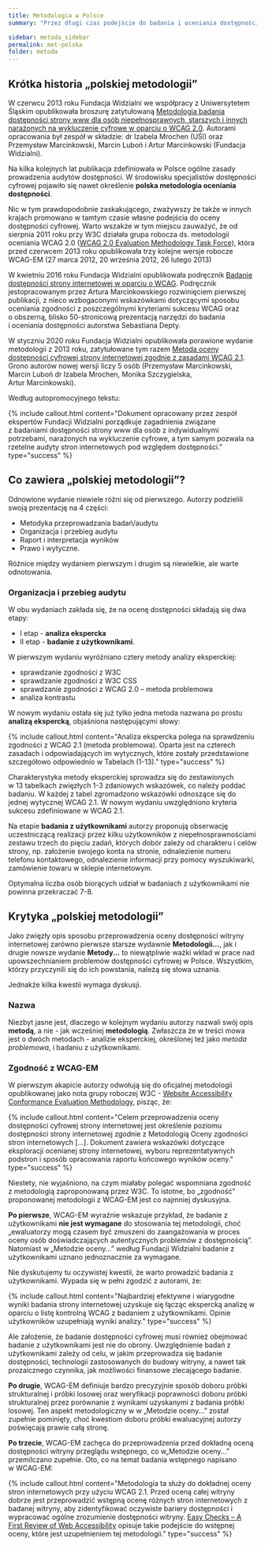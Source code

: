 ```yaml
---
title: Metodologia w Polsce
summary: "Przez długi czas podejście do badania i oceniania dostępności w Polsce wyznaczała tzw. &bdquo;polska metodologia&rdquo; opracowana i opublikowana przez Funację Widzialni we współpracy z Uniwersytetem Śląskim."

sidebar: metoda_sidebar
permalink: met-polska
folder: metoda
---
```


## Krótka historia &bdquo;polskiej metodologii&rdquo;

W czerwcu 2013 roku Fundacja Widzialni we współpracy z Uniwersytetem Śląskim opublikowała broszurę zatytułowaną [Metodologia badania dostępności strony www dla osób niepełnosprawnych, starszych i innych narażonych na wykluczenie cyfrowe w&nbsp;oparciu o&nbsp;WCAG 2.0](http://www.pad.widzialni.org/index.php?p=new&idg=mg,12&id=637). Autorami opracowania był zespół w&nbsp;składzie: dr&nbsp;Izabela&nbsp;Mrochen (UŚl) oraz Przemysław&nbsp;Marcinkowski, Marcin&nbsp;Luboń i&nbsp;Artur&nbsp;Marcinkowski (Fundacja Widzialni).

Na kilka kolejnych lat publikacja zdefiniowała w Polsce ogólne zasady prowadzenia audytów dostępności. W&nbsp;środowisku specjalistów dostępności cyfrowej pojawiło się nawet określenie **polska metodologia oceniania dostępności**.

Nic w tym prawdopodobnie zaskakującego, zważywszy że także w innych krajach promowano w tamtym czasie własne podejścia do oceny dostępności cyfrowej. Warto wszakże w tym miejscu zauważyć, że od sierpnia 2011 roku przy W3C działała grupa robocza ds. metodologii oceniania WCAG 2.0 ([WCAG 2.0 Evaluation Methodology Task Force](https://www.w3.org/WAI/ER/2011/eval/eval-ws)), która przed czerwcem 2013 roku opublikowała trzy kolejne wersje robocze WCAG-EM (27 marca 2012, 20 września 2012, 26 lutego 2013)

W kwietniu 2016 roku Fundacja Widzialni opublikowała podręcznik [Badanie dostępności strony internetowej w oparciu o WCAG](http://www.widzialni.org/badanie-dostepnosci-strony-www-w-oparciu-o-wcag,new,mg,5,254). Podręcznik jestopracowanym przez Artura Marcinkowskiego rozwinięciem pierwszej publikacji, z&nbsp;nieco wzbogaconymi wskazówkami dotyczącymi sposobu oceniania zgodności z&nbsp;poszczególnymi kryteriami sukcesu WCAG oraz o&nbsp;obszerną, blisko 50-stronicową prezentacją narzędzi do badania i&nbsp;oceniania dostępności autorstwa Sebastiana Depty.

W styczniu 2020 roku Fundacja Widzialni opublikowała porawione wydanie metodologii z 2013 roku, zatytułowane tym razem [Metoda oceny dostępności cyfrowej strony internetowej zgodnie z zasadami WCAG 2.1](http://widzialni.org/metoda-oceny-dostepnosci-cyfrowej-strony-internetowej-zgodnie-z-zasadami-wcag-21,new,mg,6,371). Grono autorów nowej wersji liczy 5 osób (Przemysław&nbsp;Marcinkowski, Marcin&nbsp;Luboń
dr&nbsp;Izabela&nbsp;Mrochen, Monika&nbsp;Szczygielska, Artur&nbsp;Marcinkowski).  

Według autopromocyjnego tekstu:

{% include callout.html content="Dokument opracowany przez zespół ekspertów Fundacji Widzialni porządkuje zagadnienia związane z&nbsp;badaniami dostępności strony www dla osób z indywidualnymi potrzebami, narażonych na wykluczenie cyfrowe, a tym samym pozwala na rzetelne audyty stron internetowych pod względem dostępności." type="success" %}

## Co zawiera &bdquo;polskiej metodologii&rdquo;?

Odnowione wydanie niewiele różni się od pierwszego. Autorzy podzielili swoją prezentację na 4 części:
- Metodyka przeprowadzania badań/audytu
- Organizacja i przebieg audytu
- Raport i interpretacja wyników
- Prawo i wytyczne.

Różnice między wydaniem pierwszym i drugim są niewielkie, ale warte odnotowania.

### Organizacja i przebieg audytu
W obu wydaniach zakłada się, że na ocenę dostępności składają się dwa etapy:

- I etap - **analiza ekspercka**
- II etap - **badanie z użytkownikami**.

W pierwszym wydaniu wyróżniano cztery metody analizy eksperckiej:

- sprawdzanie zgodności z W3C
- sprawdzanie zgodności z W3C CSS
- sprawdzanie zgodności z WCAG 2.0 – metoda problemowa
- analiza kontrastu

W nowym wydaniu ostała się już tylko jedna metoda nazwana po prostu **analizą ekspercką**, objaśniona następującymi słowy:

{% include callout.html content="Analiza ekspercka polega na sprawdzeniu zgodności z WCAG 2.1 (metoda problemowa). Oparta jest na czterech zasadach i&nbsp;odpowiadających im wytycznych, które zostały przedstawione szczegółowo odpowiednio w&nbsp;Tabelach (1-13)." type="success" %}

Charakterystyka metody eksperckiej sprowadza się do zestawionych w&nbsp;13&nbsp;tabelkach zwięzłych 1-3 zdaniowych wskazówek, co należy poddać badaniu. W każdej z tabel zgromadzono wskazówki odnoszące się do jednej wytycznej WCAG 2.1. W nowym wydaniu uwzględniono kryteria sukcesu zdefiniowane w WCAG 2.1.

Na etapie **badania z użytkownikami** autorzy proponują obserwację uczestniczącą realizacji przez kilku użytkowników z&nbsp;niepełnosprawnościami zestawu  trzech do pięciu zadań, których dobór zależy od charakteru i&nbsp;celów strony, np. założenie swojego konta na stronie, odnalezienie numeru telefonu kontaktowego, odnalezienie informacji przy pomocy wyszukiwarki, zamówienie towaru w&nbsp;sklepie internetowym.

Optymalna liczba osób biorących udział w badaniach z użytkownikami nie powinna przekraczać 7-8.

## Krytyka &bdquo;polskiej metodologii&rdquo;

Jako zwięzły opis sposobu przeprowadzenia oceny dostępności witryny internetowej zarówno pierwsze starsze wydawnie **Metodologii...**, jak i drugie nowsze wydanie **Metody...** to niewątpliwie ważki wkład w prace nad upowszechnianiem problemów dostępności cyfrowej w Polsce.
Wszystkim, którzy przyczynili się do ich powstania, należą się słowa uznania.

Jednakże kilka kwestii wymaga dyskusji.

### Nazwa
Niezbyt jasne jest, dlaczego w kolejnym wydaniu autorzy nazwali swój opis **metodą**, a nie - jak wcześniej **metodologią**. Zwłaszcza że w treści mowa jest o dwóch metodach - analizie eksperckiej, określonej też jako *metoda problemowa*, i badaniu z użytkownikami.

### Zgodność z WCAG-EM

W pierwszym akapicie autorzy odwołują się do oficjalnej metodologii opublikowanej jako nota grupy roboczej W3C  - [Website Accessibility Conformance Evaluation Methodology](https://www.w3.org/TR/WCAG-EM/), pisząc, że:  

{% include callout.html content="Celem przeprowadzenia oceny dostępności cyfrowej strony internetowej jest określenie poziomu dostępności strony internetowej zgodnie z Metodologią Oceny zgodności stron internetowych [...]. Dokument zawiera wskazówki dotyczące eksploracji ocenianej strony internetowej, wyboru reprezentatywnych podstron i sposób opracowania raportu końcowego wyników oceny." type="success" %}

Niestety, nie wyjaśniono, na czym miałaby polegać wspomniana zgodność z metodologią zaproponowaną przez W3C. To istotne, bo &bdquo;zgodność&rdquo; proponowanej metodologii z WCAG-EM jest co najmniej dyskusyjna.

**Po pierwsze**, WCAG-EM wyraźnie wskazuje przykład, że badanie z użytkownikami **nie jest wymagane** do stosowania tej metodologii, choć &bdquo;ewaluatorzy mogą czasem być zmuszeni do zaangażowania w proces oceny osób doświadczających autentycznych problemów z dostępnością&rdquo;. Natomiast w &bdquo;Metodzie oceny...&rdquo; według Fundacji Widzialni badanie z użytkownikami uznano jednoznacznie za wymagane.

Nie dyskutujemy tu oczywistej kwestii, że warto prowadzić badania z użytkownikami. Wypada się w&nbsp;pełni zgodzić z&nbsp;autorami, że:

{% include callout.html content="Najbardziej efektywne i wiarygodne wyniki badania strony internetowej uzyskuje się łącząc ekspercką analizę w oparciu o listę kontrolną WCAG z badaniem z&nbsp;użytkownikami. Opinie użytkowników uzupełniają wyniki analizy." type="success" %}

Ale założenie, że badanie dostępności cyfrowej musi również obejmować badanie z użytkownikami jest nie do obrony. Uwzględnienie badań z użytkownikami zależy od celu, w&nbsp;jakim przeprowadza się badanie dostępności, technologii zastosowanych do budowy witryny, a&nbsp;nawet tak prozaicznego czynnika, jak możliwości finansowe zlecającego badanie.  

**Po drugie**, WCAG-EM definiuje bardzo precyzyjnie sposób doboru próbki strukturalnej i&nbsp;próbki losowej oraz weryfikacji poprawności doboru próbki strukturalnej przez porównanie z&nbsp;wynikami uzyskanymi z&nbsp;badania próbki losowej. Ten aspekt metodologiczny w w &bdquo;Metodzie oceny...&rdquo; został zupełnie pominięty, choć kwestiom doboru próbki ewaluacyjnej autorzy poświęcają prawie całą stronę.   

**Po trzecie**, WCAG-EM zachęca do przeprowadzenia przed dokładną oceną dostępności witryny przeglądu wstępnego, co w&bdquo;Metodzie oceny...&rdquo; przemilczano zupełnie. Oto, co na temat badania wstępnego napisano w&nbsp;WCAG-EM:  

{% include callout.html content="Metodologia ta służy do dokładnej oceny stron internetowych przy użyciu WCAG 2.1. Przed oceną całej witryny dobrze jest przeprowadzić wstępną ocenę różnych stron internetowych z badanej witryny, aby zidentyfikować oczywiste bariery dostępności i wypracować ogólne zrozumienie dostępności witryny. [Easy Checks – A First Review of Web Accessibility](http://www.w3.org/WAI/eval/preliminary) opisuje takie podejście do wstępnej oceny, które jest uzupełnieniem tej metodologii." type="success" %}
